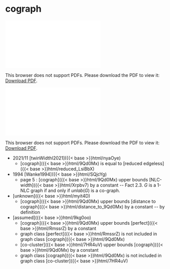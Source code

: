 # cograph




<object data="../local_9Qd0Mx.pdf" type="application/pdf" width="100%" height="480px"><embed src="../local_9Qd0Mx.pdf"><p>This browser does not support PDFs. Please download the PDF to view it: <a href="../local_9Qd0Mx.pdf">Download PDF</a>.</p></embed></object>


<object data="../inclusions_9Qd0Mx.pdf" type="application/pdf" width="100%" height="480px"><embed src="../inclusions_9Qd0Mx.pdf"><p>This browser does not support PDFs. Please download the PDF to view it: <a href="../inclusions_9Qd0Mx.pdf">Download PDF</a>.</p></embed></object>

* 2021/11 [twinWidthI2021]({{< base >}}html/nyaOye)
    * [cograph]({{< base >}}html/9Qd0Mx) is equal to [reduced edgeless]({{< base >}}html/reduced_LsiBbX)
* 1994 [Wanke1994]({{< base >}}html/SQjcYg)
    * page 5 : [cograph]({{< base >}}html/9Qd0Mx) upper bounds [NLC-width]({{< base >}}html/Xrpbv7) by a constant -- Fact 2.3. $G$ is a $1$-NLC graph if and only if $unlab(G)$ is a co-graph.
*  [unknown]({{< base >}}html/myit4D)
    * [cograph]({{< base >}}html/9Qd0Mx) upper bounds [distance to cograph]({{< base >}}html/distance_to_9Qd0Mx) by a constant -- by definition
*  [assumed]({{< base >}}html/9kg0oo)
    * [cograph]({{< base >}}html/9Qd0Mx) upper bounds [perfect]({{< base >}}html/RmssrZ) by a constant
    * graph class [perfect]({{< base >}}html/RmssrZ) is not included in graph class [cograph]({{< base >}}html/9Qd0Mx)
    * [co-cluster]({{< base >}}html/7HR4uV) upper bounds [cograph]({{< base >}}html/9Qd0Mx) by a constant
    * graph class [cograph]({{< base >}}html/9Qd0Mx) is not included in graph class [co-cluster]({{< base >}}html/7HR4uV)